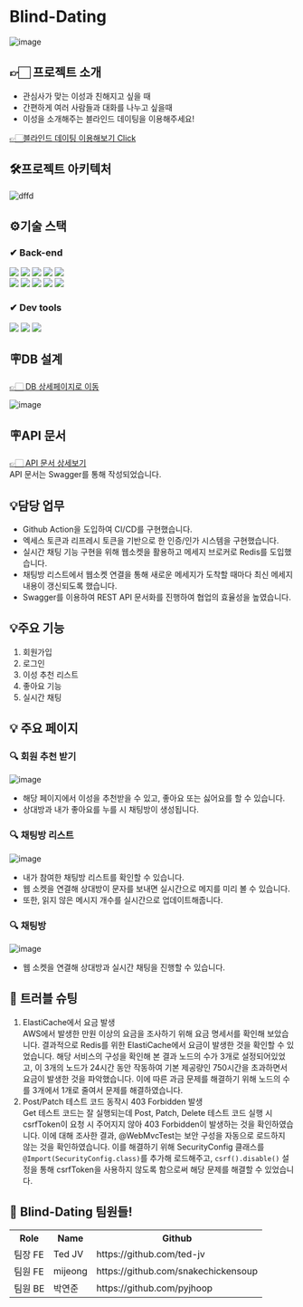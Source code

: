 # Blind-Dating
![image](https://github.com/Blind-Dating/Blind-Dating-BE/assets/59335316/6b771471-8e6c-49b8-aa9a-ba8bbb86b5da)

## 👉🏻 프로젝트 소개
 - 관심사가 맞는 이성과 친해지고 싶을 때
 - 간편하게 여러 사람들과 대화를 나누고 싶을때
 - 이성을 소개해주는 블라인드 데이팅을 이용해주세요!    

[👉🏻블라인드 데이팅 이용해보기 Click](https://fe-zeta.vercel.app)


## 🛠프로젝트 아키텍처
![dffd](https://github.com/Blind-Dating/Blind-Dating-BE/assets/59335316/86abd2cb-2bb2-4700-b08f-3e4fa97df224)




## ⚙기술 스택

### ✔ Back-end
<div>
 <img src="https://img.shields.io/badge/springboot-6DB33F?style=for-the-badge&logo=springboot&logoColor=white"/>
 <img src="https://img.shields.io/badge/gradle-02303A?style=for-the-badge&logo=gradle&logoColor=white"/>
 <img src="https://img.shields.io/badge/mysql-4479A1?style=for-the-badge&logo=mysql&logoColor=white"/>
 <img src="https://img.shields.io/badge/redis-DC382D?style=for-the-badge&logo=redis&logoColor=white"/>
 <img src="https://img.shields.io/badge/githubactions-2088FF?style=for-the-badge&logo=githubactions&logoColor=white"/>
 </br>
 <img src="https://img.shields.io/badge/amazonec2-FF9900?style=for-the-badge&logo=amazonec2&logoColor=white"/>
 <img src="https://img.shields.io/badge/amazons3-569A31?style=for-the-badge&logo=amazons3&logoColor=white"/>
 <img src="https://img.shields.io/badge/amazonrds-527FFF?style=for-the-badge&logo=amazonrds&logoColor=white"/>
 <img src="https://img.shields.io/badge/elasticache-527FFF?style=for-the-badge&logo=elasti&logoColor=white"/>
 <img src="https://img.shields.io/badge/codedeploy-007054?style=for-the-badge&logo=elasti&logoColor=white"/>
</div>

### ✔ Dev tools
<div>
 <img src="https://img.shields.io/badge/intellijidea-000000?style=for-the-badge&logo=intellijidea&logoColor=white"/>
 <img src="https://img.shields.io/badge/git-F05032?style=for-the-badge&logo=git&logoColor=white"/>
 <img src="https://img.shields.io/badge/github-181717?style=for-the-badge&logo=github&logoColor=white"/>
</div>    

## 🪧DB 설계
[👉🏻 DB 상세페이지로 이동](https://www.erdcloud.com/d/FveRbu3AKcJ2Zd3ko)
   
![image](https://github.com/Blind-Dating/Blind-Dating-BE/assets/59335316/346b2553-ffc7-472b-9cdd-fae6a350bbdb)


## 🪧API 문서
[👉🏻 API 문서 상세보기](https://blind-dating.site/swagger-ui/index.html)   
API 문서는 Swagger를 통해 작성되었습니다.

## 💡담당 업무
 - Github Action을 도입하여 CI/CD를 구현했습니다.
 - 엑세스 토큰과 리프레시 토큰을 기반으로 한 인증/인가 시스템을 구현했습니다.
 - 실시간 채팅 기능 구현을 위해 웹소켓을 활용하고 메세지 브로커로 Redis를 도입했습니다.
 - 채팅방 리스트에서 웹소켓 연결을 통해 새로운 메세지가 도착할 때마다 최신 메세지 내용이 갱신되도록 했습니다.
 - Swagger를 이용하여 REST API 문서화를 진행하여 협업의 효율성을 높였습니다.

## 💡주요 기능
1. 회원가입
2. 로그인
3. 이성 추천 리스트
4. 좋아요 기능
5. 실시간 채팅

## 💡 주요 페이지

### :mag: 회원 추천 받기
![image](https://github.com/Blind-Dating/Blind-Dating-BE/assets/59335316/4d68260a-5aac-4de9-8842-ab47d7b7d822)    
- 해당 페이지에서 이성을 추천받을 수 있고, 좋아요 또는 싫어요를 할 수 있습니다.
- 상대방과 내가 좋아요를 누를 시 채팅방이 생성됩니다.    

### :mag: 채팅방 리스트
![image](https://github.com/Blind-Dating/Blind-Dating-BE/assets/59335316/dbbb15db-1ee5-45db-8e43-851dfb833501)    
- 내가 참여한 채팅방 리스트를 확인할 수 있습니다.
- 웹 소켓을 연결해 상대방이 문자를 보내면 실시간으로 메지를 미리 볼 수 있습니다.
- 또한, 읽지 않은 메시지 개수를 실시간으로 업데이트해줍니다.

### :mag: 채팅방
![image](https://github.com/Blind-Dating/Blind-Dating-BE/assets/59335316/d5b78490-1169-4b50-a1a6-0ef9fbfe9f42)
- 웹 소켓을 연결해 상대방과 실시간 채팅을 진행할 수 있습니다.  


## :rocket: 트러블 슈팅
1. ElastiCache에서 요금 발생     
AWS에서 발생한 만원 이상의 요금을 조사하기 위해 요금 명세서를 확인해 보았습니다. 결과적으로 Redis를 위한 ElastiCache에서 요금이 발생한 것을 확인할 수 있었습니다. 
해당 서비스의 구성을 확인해 본 결과 노드의 수가 3개로 설정되어있었고, 이 3개의 노드가 24시간 동안 작동하여 기본 제공량인 750시간을 초과하면서 요금이 발생한 것을 파악했습니다.
이에 따른 과금 문제를 해결하기 위해 노드의 수를 3개에서 1개로 줄여서 문제를 해결하였습니다.
2. Post/Patch 테스트 코드 동작시 403 Forbidden 발생    
Get 테스트 코드는 잘 실행되는데 Post, Patch, Delete 테스트 코드 실행 시 csrfToken이 요청 시 주어지지 않아 403 Forbidden이 발생하는 것을 확인하였습니다.
이에 대해 조사한 결과, @WebMvcTest는 보안 구성을 자동으로 로드하지 않는 것을 확인하였습니다. 이를 해결하기 위해 SecurityConfig 클래스를 `@Import(SecurityConfig.class)`를 추가해
로드해주고, `csrf().disable()` 설정을 통해 csrfToken을 사용하지 않도록 함으로써 해당 문제를 해결할 수 있었습니다.



## 👻 Blind-Dating 팀원들!
<table>
  <tbody>
    <tr>
     <th>Role</th>
     <th>Name</th>
     <th>Github</th>
    <tr/>
    <tr>
     <td>팀장 FE</td>
     <td>Ted JV</td>
     <td>https://github.com/ted-jv</td>
    </tr>
    <tr>
     <td>팀원 FE</td>
     <td>mijeong</td>
     <td>https://github.com/snakechickensoup</td>
    </tr>
    <tr>
     <td>팀원 BE</td>
     <td>박연준</td>
     <td>https://github.com/pyjhoop</td>
    </tr>
      
  </tbody>
</table>




